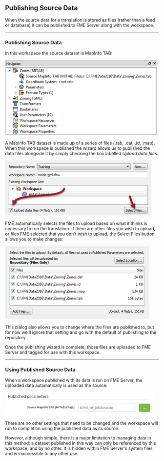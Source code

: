 ## Publishing Source Data ##

When the source data for a translation is stored as files (rather than a feed or database) it can be published to FME Server along with the workspace.

---

### Publishing Source Data ###

In this workspace the source dataset is MapInfo TAB:

![](./Images/Img2.04.PublishDataSourceInWB.png)

A MapInfo TAB dataset is made up of a series of files (.tab, .dat, .id, .map). When this workspace is published the wizard allows us to published the data files alongside it by simply checking the box labelled *Upload data files*. 

![](./Images/Img2.05.PublishDataSourceInWiz.png) 

FME automatically selects the files to upload based on what it thinks is necessary to run the translation. If there are other files you wish to upload, or files FME selected that you don't wish to upload, the Select Files button allows you to make changes:

![](./Images/Img2.06.PublishDataSourceSelectFiles.png)

This dialog also allows you to change where the files are published to, but for now we'll ignore that setting and go with the default of publishing to the repository.

Once the publishing wizard is complete, those files are uploaded to FME Server and tagged for use with this workspace.

---

### Using Published Source Data ###

When a workspace published with its data is run on FME Server, the uploaded data automatically is used as the source:

![](./Images/Img2.07.PublishDataSourceRunInServer.png)

There are no other settings that need to be changed and the workspace will run to completion using the published data as its source.

However, although simple, there is a major limitation to managing data in this method: a dataset published in this way can only be referenced by this workspace, and by no other. It is hidden within FME Server's system files and is inaccessible to any other use.
 